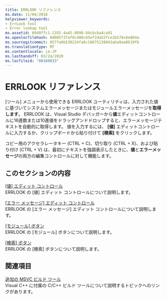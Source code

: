 ```yaml
---
title: ERRLOOK リファレンス
ms.date: 11/04/2016
helpviewer_keywords:
- ErrLook tool
- Error lookup tool
ms.assetid: 6040ffc1-2355-4a45-8998-84cbcba4ca91
ms.openlocfilehash: 8d005f37af0c406c45ef2da52fce2b578c6e864a
ms.sourcegitcommit: 857fa6b530224fa6c18675138043aba9aa0619fb
ms.translationtype: MT
ms.contentlocale: ja-JP
ms.lasthandoff: 03/24/2020
ms.locfileid: "80169033"
---
```

# <a name="errlook-reference"></a>ERRLOOK リファレンス

[ツール] メニューから使用できる ERRLOOK ユーティリティは、入力された値に基づいてシステムエラーメッセージまたはモジュールエラーメッセージを**取得します**。 ERRLOOK は、Visual Studio デバッガーから**値**エディットコントロールに16進数または10進値をドラッグアンドドロップすると、エラーメッセージテキストを自動的に取得します。 値を入力するには、 **[値]** エディットコントロールに入力するか、クリップボードから貼り付けて **[検索]** をクリックします。

コピー用のアクセラレータキー (CTRL + C)、切り取り (CTRL + X)、および貼り付け (CTRL + V) は、最初にテキストを強調表示したときに、**値**と**エラーメッセージ**の両方の編集コントロールに対して機能します。

## <a name="in-this-section"></a>このセクションの内容

[[値] エディット コントロール](value-edit-control.md)<br/>
ERRLOOK の [値] エディット コントロールについて説明します。

[[エラー メッセージ] エディット コントロール](error-message-edit-control.md)<br/>
ERRLOOK の [エラー メッセージ] エディット コントロールについて説明します。

[[モジュール] ボタン](modules-button.md)<br/>
ERRLOOK の [モジュール] ボタンについて説明します。

[[検索] ボタン](look-up-button.md)<br/>
ERRLOOK の [検索] ボタンについて説明します。

## <a name="related-sections"></a>関連項目

[追加の MSVC ビルド ツール](c-cpp-build-tools.md)<br/>
Visual C++ に付属の C/C++ ビルド ツールについて説明するトピックへのリンクがあります。
